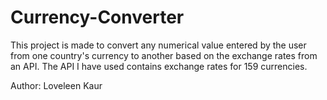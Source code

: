 # Currency-Converter
This project is made to convert any numerical value entered by the user from one country's currency to another based on the exchange rates from an API. The API I have used contains exchange rates for 159 currencies.

Author: Loveleen Kaur
 
